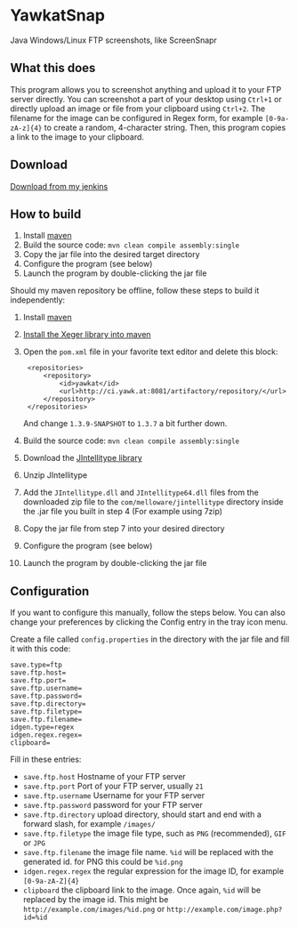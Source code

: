YawkatSnap
==========

Java Windows/Linux FTP screenshots, like ScreenSnapr

What this does
--------------

This program allows you to screenshot anything and upload it to your FTP server directly. You can screenshot a part of your desktop using `Ctrl+1` or directly upload an image or file from your clipboard using `Ctrl+2`. The filename for the image can be configured in Regex form, for example `[0-9a-zA-z]{4}` to create a random, 4-character string. Then, this program copies a link to the image to your clipboard.

Download
--------

[Download from my jenkins](http://ci.yawk.at/job/YawkatSnap/)

How to build
------------

1. Install [maven](http://maven.apache.org/)
2. Build the source code: `mvn clean compile assembly:single`
3. Copy the jar file into the desired target directory
4. Configure the program (see below)
5. Launch the program by double-clicking the jar file

Should my maven repository be offline, follow these steps to build it independently:

1. Install [maven](http://maven.apache.org/)
2. [Install the Xeger library into maven](http://www.hrupin.com/2012/01/how-to-use-xeger-lib-with-maven)
3. Open the `pom.xml` file in your favorite text editor and delete this block:
	
		<repositories>
			<repository>
				<id>yawkat</id>
				<url>http://ci.yawk.at:8081/artifactory/repository/</url>
			</repository>
		</repositories>
	
    And change `1.3.9-SNAPSHOT` to `1.3.7` a bit further down.
4. Build the source code: `mvn clean compile assembly:single`
5. Download the [JIntellitype library](https://code.google.com/p/jintellitype/downloads/detail?name=jintellitype-1.3.7-dist.zip&can=2&q=)
6. Unzip JIntellitype
7. Add the `JIntellitype.dll` and `JIntellitype64.dll` files from the downloaded zip file to the `com/melloware/jintellitype` directory inside the .jar file you built in step 4 (For example using 7zip)
8. Copy the jar file from step 7 into your desired directory
9. Configure the program (see below)
10. Launch the program by double-clicking the jar file


Configuration
-------------

If you want to configure this manually, follow the steps below. You can also change your preferences by clicking the Config entry in the tray icon menu.

Create a file called `config.properties` in the directory with the jar file and fill it with this code:
    
    save.type=ftp
    save.ftp.host=
    save.ftp.port=
    save.ftp.username=
    save.ftp.password=
    save.ftp.directory=
    save.ftp.filetype=
    save.ftp.filename=
    idgen.type=regex
    idgen.regex.regex=
    clipboard=

Fill in these entries:
 
 - `save.ftp.host` Hostname of your FTP server
 - `save.ftp.port` Port of your FTP server, usually `21`
 - `save.ftp.username` Username for your FTP server
 - `save.ftp.password` password for your FTP server
 - `save.ftp.directory` upload directory, should start and end with a forward slash, for example `/images/`
 - `save.ftp.filetype` the image file type, such as `PNG` (recommended), `GIF` or `JPG`
 - `save.ftp.filename` the image file name. `%id` will be replaced with the generated id. for PNG this could be `%id.png`
 - `idgen.regex.regex` the regular expression for the image ID, for example `[0-9a-zA-Z]{4}`
 - `clipboard` the clipboard link to the image. Once again, `%id` will be replaced by the image id. This might be `http://example.com/images/%id.png` or `http://example.com/image.php?id=%id`
